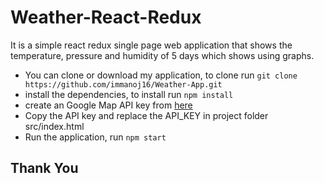# Weather-React-Redux

It is a simple react redux single page web application that shows the temperature, pressure and humidity of 5 days which shows using graphs.

  * You can clone or download my application, to clone run
    `
    git clone https://github.com/immanoj16/Weather-App.git
    `
  * install the dependencies, to install run
    `
    npm install
    `
  * create an Google Map API key from [here](https://developers.google.com/maps/)
  * Copy the API key and replace the API_KEY in project folder src/index.html
  * Run the application, run 
    `
    npm start
    `
    
## Thank You
